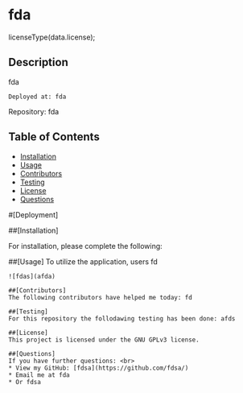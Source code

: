 # fda

licenseType(data.license);

## Description
fda

```
Deployed at: fda
```
Repository: fda


## Table of Contents
* [Installation](#installation)
* [Usage](#usage)
* [Contributors](#contributors)
* [Testing](#testing)
* [License](#license)
* [Questions](#questions)


#[Deployment]

##[Installation]

For installation, please complete the following:

##[Usage]
To utilize the application, users fd
```
![fdas](afda)

##[Contributors]
The following contributors have helped me today: fd

##[Testing]
For this repository the follodawing testing has been done: afds

##[License]
This project is licensed under the GNU GPLv3 license.

##[Questions]
If you have further questions: <br>
* View my GitHub: [fdsa](https://github.com/fdsa/)
* Email me at fda
* Or fdsa

